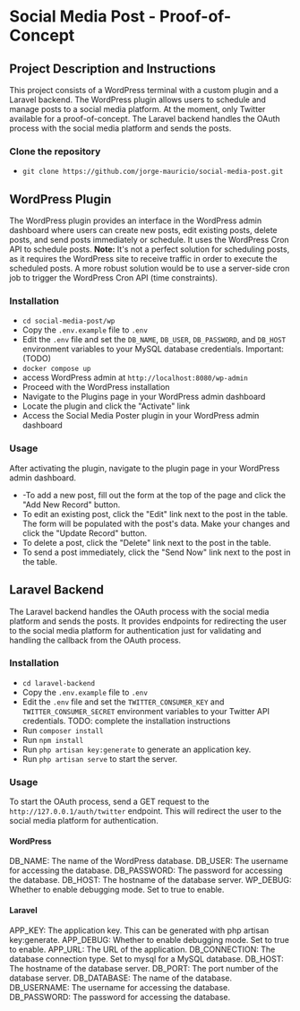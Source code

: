 # Social Media Post - Proof-of-Concept

## Project Description and Instructions
This project consists of a WordPress terminal with a custom plugin and a Laravel backend. The WordPress plugin allows users to schedule and manage posts to a social media platform. At the moment, only Twitter available for a proof-of-concept. The Laravel backend handles the OAuth process with the social media platform and sends the posts.

### Clone the repository
- `git clone https://github.com/jorge-mauricio/social-media-post.git`

## WordPress Plugin
The WordPress plugin provides an interface in the WordPress admin dashboard where users can create new posts, edit existing posts, delete posts, and send posts immediately or schedule. It uses the WordPress Cron API to schedule posts.
**Note:** It's not a perfect solution for scheduling posts, as it requires the WordPress site to receive traffic in order to execute the scheduled posts. A more robust solution would be to use a server-side cron job to trigger the WordPress Cron API (time constraints).

### Installation
- `cd social-media-post/wp`
- Copy the `.env.example` file to `.env`
- Edit the `.env` file and set the `DB_NAME`, `DB_USER`, `DB_PASSWORD`, and `DB_HOST` environment variables to your MySQL database credentials.
Important: (TODO)
- `docker compose up`
- access WordPress admin at `http://localhost:8080/wp-admin`
- Proceed with the WordPress installation
- Navigate to the Plugins page in your WordPress admin dashboard
- Locate the plugin and click the "Activate" link
- Access the Social Media Poster plugin in your WordPress admin dashboard


### Usage
After activating the plugin, navigate to the plugin page in your WordPress admin dashboard.
- -To add a new post, fill out the form at the top of the page and click the "Add New Record" button.
- To edit an existing post, click the "Edit" link next to the post in the table. The form will be populated with the post's data. Make your changes and click the "Update Record" button.
- To delete a post, click the "Delete" link next to the post in the table.
- To send a post immediately, click the "Send Now" link next to the post in the table.

## Laravel Backend
The Laravel backend handles the OAuth process with the social media platform and sends the posts. It provides endpoints for redirecting the user to the social media platform for authentication just for validating and handling the callback from the OAuth process.

### Installation
- `cd laravel-backend`
- Copy the `.env.example` file to `.env`
- Edit the `.env` file and set the `TWITTER_CONSUMER_KEY` and `TWITTER_CONSUMER_SECRET` environment variables to your Twitter API credentials.
TODO: complete the installation instructions
- Run `composer install`
- Run `npm install`
- Run `php artisan key:generate` to generate an application key.
- Run `php artisan serve` to start the server.

### Usage
To start the OAuth process, send a GET request to the `http://127.0.0.1/auth/twitter` endpoint. This will redirect the user to the social media platform for authentication.


#### WordPress
DB_NAME: The name of the WordPress database.
DB_USER: The username for accessing the database.
DB_PASSWORD: The password for accessing the database.
DB_HOST: The hostname of the database server.
WP_DEBUG: Whether to enable debugging mode. Set to true to enable.

#### Laravel
APP_KEY: The application key. This can be generated with php artisan key:generate.
APP_DEBUG: Whether to enable debugging mode. Set to true to enable.
APP_URL: The URL of the application.
DB_CONNECTION: The database connection type. Set to mysql for a MySQL database.
DB_HOST: The hostname of the database server.
DB_PORT: The port number of the database server.
DB_DATABASE: The name of the database.
DB_USERNAME: The username for accessing the database.
DB_PASSWORD: The password for accessing the database.

